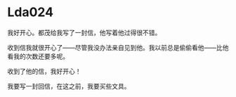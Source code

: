 # Lda024

我好开心。都茂给我写了一封信，他写着他过得很不错。



收到信我就很开心了——尽管我没办法亲自见到他。我以前总是偷偷看他——比他看我的次数还要多呢。



收到了他的信，我好开心！



我要写一封回信，在这之前，我要买些文具。